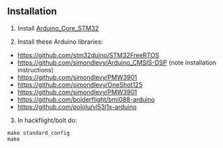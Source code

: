## Installation

1. Install [Arduino_Core_STM32](https://github.com/stm32duino/Arduino_Core_STM32/wiki/Getting-Started)

2. Install these Arduino libraries:

* https://github.com/stm32duino/STM32FreeRTOS
* https://github.com/simondlevy/Arduino_CMSIS-DSP (note installation instructions)
* https://github.com/simondlevy/PMW3901
* https://github.com/simondlevy/OneShot125
* https://github.com/simondlevy/PMW3901
* https://github.com/bolderflight/bmi088-arduino
* https://github.com/pololu/vl53l1x-arduino

3. In hackflight/bolt do:

```
make standard_config
make
```
